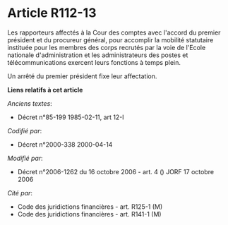 # Article R112-13

Les rapporteurs affectés à la Cour des comptes avec l'accord du premier président et du procureur général, pour accomplir la
mobilité statutaire instituée pour les membres des corps recrutés par la voie de l'Ecole nationale d'administration et les
administrateurs des postes et télécommunications exercent leurs fonctions à temps plein.

Un arrêté du premier président fixe leur affectation.

**Liens relatifs à cet article**

_Anciens textes_:

  - Décret n°85-199 1985-02-11, art 12-I

_Codifié par_:

  - Décret n°2000-338 2000-04-14

_Modifié par_:

  - Décret n°2006-1262 du 16 octobre 2006 - art. 4 () JORF 17 octobre 2006

_Cité par_:

  - Code des juridictions financières - art. R125-1 (M)
  - Code des juridictions financières - art. R141-1 (M)
